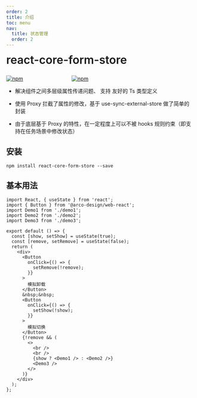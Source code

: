 ```yaml
---
order: 2
title: 介绍
toc: menu
nav:
  title: 状态管理
  order: 2
---
```


<div style="display:flex;align-items:center;margin-bottom:24px">
  <span style="font-size:30px;font-weight:600;display:inline-block;">react-core-form-store</span>
</div>
<p style="display:flex;justify-content:space-between;width:220px">
  <a href="https://npmmirror.com/package/react-core-form-store">
    <img alt="npm" src="http://center.yunliang.cloud/npm/version?package=react-core-form-store">
  </a>
  <a href="https://npmmirror.com/package/react-core-form-store">
    <img alt="npm" src="http://center.yunliang.cloud/npm/downloads?package=react-core-form-store">
  </a>
</p>

<Alert>

- 解决组件之间多层级属性传递问题、 支持 友好的 Ts 类型定义

- 使用 Proxy 拦截了属性的修改，基于 use-sync-external-store 做了简单的封装

- 由于底层基于 Proxy 的特性，在一定程度上可以不被 hooks 规则约束（即支持在任务场景中修改状态）

</Alert>

## 安装

```shell
npm install react-core-form-store --save
```

## 基本用法

```tsx
import React, { useState } from 'react';
import { Button } from '@arco-design/web-react';
import Demo1 from './demo1';
import Demo2 from './demo2';
import Demo3 from './demo3';

export default () => {
  const [show, setShow] = useState(true);
  const [remove, setRemove] = useState(false);
  return (
    <div>
      <Button
        onClick={() => {
          setRemove(!remove);
        }}
      >
        模拟卸载
      </Button>
      &nbsp;&nbsp;
      <Button
        onClick={() => {
          setShow(!show);
        }}
      >
        模拟切换
      </Button>
      {!remove && (
        <>
          <br />
          <br />
          {show ? <Demo1 /> : <Demo2 />}
          <Demo3 />
        </>
      )}
    </div>
  );
};
```
